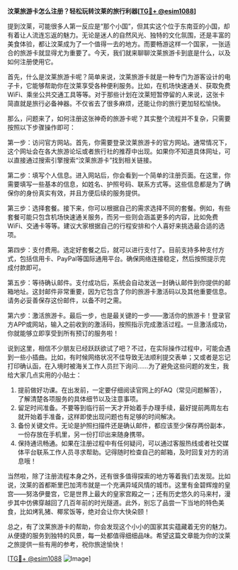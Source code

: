 **汶莱旅游卡怎么注册？轻松玩转汶莱的旅行利器[[TG💪+ @esim1088](https://t.me/s/esim1088)]**

提到汶莱，可能很多人第一反应是“那个小国”，但其实这个位于东南亚的小国，却有着让人流连忘返的魅力。无论是迷人的自然风光、独特的文化氛围，还是丰富的美食体验，都让汶莱成为了一个值得一去的地方。而要畅游这样一个国家，一张适合的旅游卡就显得尤为重要了。今天，我们就来聊聊汶莱旅游卡到底是什么，以及如何注册使用它。

首先，什么是汶莱旅游卡呢？简单来说，汶莱旅游卡就是一种专门为游客设计的电子卡，它能够帮助你在汶莱享受各种便利服务。比如，在机场快速通关、获取免费WiFi、乘坐公共交通工具等等。对于那些计划在汶莱短暂停留的人来说，这张卡简直就是旅行必备神器。不仅省去了很多麻烦，还能让你的旅行更加轻松愉快。

那么，问题来了，如何注册这张神奇的旅游卡呢？其实整个流程并不复杂，只需要按照以下步骤操作即可：

第一步：访问官方网站。首先，你需要登录汶莱旅游卡的官方网站。通常情况下，这个网址会在各大旅游论坛或者旅行社的推荐中出现。如果你不知道具体网址，可以直接通过搜索引擎搜索“汶莱旅游卡”找到相关链接。

第二步：填写个人信息。进入网站后，你会看到一个简单的注册页面。在这里，你需要填写一些基本的信息，如姓名、护照号码、联系方式等。这些信息都是为了确保你的身份真实有效，并且方便后续的服务提供。

第三步：选择套餐。接下来，你可以根据自己的需求选择不同的套餐。例如，有些套餐可能只包含机场快速通关服务，而另一些则会涵盖更多的内容，比如免费WiFi、交通卡等等。建议大家根据自己的行程安排和个人喜好来挑选最合适的选项。

第四步：支付费用。选定好套餐之后，就可以进行支付了。目前支持多种支付方式，包括信用卡、PayPal等国际通用平台。确保网络连接稳定，然后按照提示完成付款即可。

第五步：等待确认邮件。支付成功后，系统会自动发送一封确认邮件到你提供的邮箱地址。这封邮件非常重要，因为它包含了你的旅游卡激活码以及其他重要信息。请务必妥善保存这份邮件，以备不时之需。

第六步：激活旅游卡。最后一步，也是最关键的一步——激活你的旅游卡！登录官方APP或网站，输入之前收到的激活码，按照指示完成激活过程。一旦激活成功，你就能够立即享受到所有预订的服务啦！

说到这里，相信不少朋友已经跃跃欲试了吧？不过，在实际操作过程中，可能会遇到一些小插曲。比如，有时候网络状况不佳导致无法顺利提交表单；又或者是忘记打印确认函，在入境时被海关工作人员拦下询问……为了避免这些问题的发生，我给大家几点实用的小贴士：

1. 提前做好功课。在出发前，一定要仔细阅读官网上的FAQ（常见问题解答），了解清楚各项服务的具体细节以及注意事项。
2. 留足时间准备。不要等到临行前一天才开始着手办理手续，最好提前两周左右就开始着手准备，这样即使出现问题也有足够的时间解决。
3. 备份关键文件。无论是护照扫描件还是确认邮件，都应该至少保存两份副本，一份存放在手机里，另一份打印出来随身携带。
4. 保持通讯畅通。如果在注册过程中有任何疑问，可以通过客服热线或者社交媒体平台联系工作人员寻求帮助。记得随时检查自己的邮箱，及时回复对方的消息哦！

当然啦，除了注册流程本身之外，还有很多值得探索的地方等着我们去发现。比如说，汶莱的首都斯里巴加湾市就是一个充满异域风情的城市。这里有金碧辉煌的皇宫——努洛伊曼宫，它是世界上最大的皇家宫殿之一；还有历史悠久的马来村，漫步其中仿佛穿越回了几百年前的时光隧道。此外，别忘了品尝一下当地的特色美食，比如烤乳猪、椰浆饭等，绝对会让你大快朵颐！

总之，有了汶莱旅游卡的帮助，你会发现这个小小的国家其实蕴藏着无穷的魅力。从便捷的服务到独特的风景，每一处都值得细细品味。希望这篇文章能为你的汶莱之旅提供一些有用的参考，祝你旅途愉快！

[[TG💪+ @esim1088](https://t.me/s/esim1088) ![Image](https://i.postimg.cc/4NQfJmqS/Snipaste-2025-05-13-00-14-12.png)]